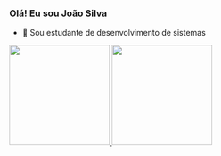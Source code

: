 ### Olá! Eu sou João Silva


- 📓 Sou estudante de desenvolvimento de sistemas
<div>
  <a href="https://beacons.ai/joaovictorsilva1">
    <img height="180em" src="https://github-readme-stats.vercel.app/api
     username=joaovictorsilva1&show_icons=true&theme=dracula&include_all_commits=true&count_private=true"/>
    <img height="180em" src="https://github-readme-stats.vercel.app/api/top-langs/?username=joaovictorsilva1&layout=compact&langs_count=16&theme=dracula"/>
</div>
